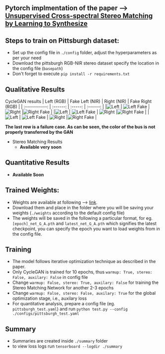 ## Pytorch implmentation of the paper --> [Unsupervised Cross-spectral Stereo Matching by Learning to Synthesize](https://arxiv.org/pdf/1903.01078.pdf)

## Steps to train on Pittsburgh dataset:
- Set up the config file in `./config` folder, adjust the hyperparameters as per your need
- Download the pittsburgh RGB-NIR stereo dataset specify the location in the config file (`basepath`)
- Don't forget to execute  `pip install -r requirements.txt`


## Qualitative Results
CycleGAN results
| Left (RGB)  | Fake Left (NIR) | Right (NIR) | Fake Right (RGB) |
| :-----------: | :------: | :-----: | :------: |
|![Left](visuals/real_A_503_10.png) | ![Left Fake](visuals/fake_B_503_10.png) |  ![Right](visuals/real_B_503_10.png) |![Right Fake](visuals/fake_A_503_10.png) |
|![Left](visuals/real_A_709_14.png) | ![Left Fake](visuals/fake_B_709_14.png) |  ![Right](visuals/real_B_709_14.png) |![Right Fake](visuals/fake_A_709_14.png) |
|![Left](visuals/real_A_739_15.png) | ![Left Fake](visuals/fake_B_739_15.png) |  ![Right](visuals/real_B_739_15.png) |![Right Fake](visuals/fake_A_739_15.png) |

**The last row is a failure case. As can be seen, the color of the bus is not properly transferred by the GAN**

- Stereo Matching Results
    - **Available very soon**

## Quantitative Results
- **Available Soon**

## Trained Weights:
- Weights are available at following --> [link](https://drive.google.com/drive/folders/1g0eLttO6W9YYuFfIgPQoGF9ixR1cjPkC?usp=sharing).
- Download them and place in the folder where you will be saving your weights (`./weights` according to the default config file)
- The weights will be saved in the following a particular format, for eg. `[epoch]_net_G_A.pth` and `latest_net_G_A.pth` which signifies the latest checkpoint, you can specify the epoch you want to load weights from in the config file.

## Training
- The model follows iterative optimization technique as described in the paper.
- Only CycleGAN is trained for 10 epochs, thus `warmup: True, stereo: False, auxilary: False` in config file
- Change `warmup: False, stereo: True, auxilary: False` for training the Stereo Matching Network for another 2-3 epochs
- Change `warmup: False, stereo: False, auxilary: True` for the global optimization stage, i.e., auxilary loss
- For quantitative analysis, prepare a config file (eg. `pittsburgh_test.yaml`) and run     `python test.py --config ./configs/pittsburgh_test.yaml`


## Summary
- Summaries are created inside `./summary` folder
- to view loss logs run `tensorboard --logdir ./summary`
